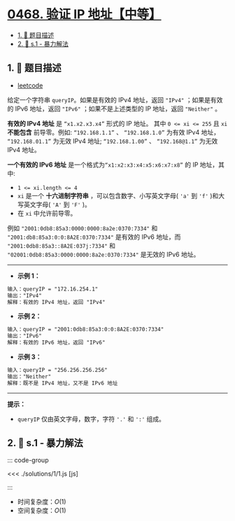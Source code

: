 # [0468. 验证 IP 地址【中等】](https://github.com/tnotesjs/TNotes.leetcode/tree/main/notes/0468.%20%E9%AA%8C%E8%AF%81IP%E5%9C%B0%E5%9D%80%E3%80%90%E4%B8%AD%E7%AD%89%E3%80%91)

<!-- region:toc -->

- [1. 📝 题目描述](#1--题目描述)
- [2. 🎯 s.1 - 暴力解法](#2--s1---暴力解法)

<!-- endregion:toc -->

## 1. 📝 题目描述

- [leetcode](https://leetcode.cn/problems/validate-ip-address/)

给定一个字符串 `queryIP`。如果是有效的 IPv4 地址，返回 `"IPv4"` ；如果是有效的 IPv6 地址，返回 `"IPv6"` ；如果不是上述类型的 IP 地址，返回 `"Neither"` 。

**有效的 IPv4 地址** 是 `“x1.x2.x3.x4”` 形式的 IP 地址。 其中 `0 <= xi <= 255` 且 `xi` **不能包含** 前导零。例如: `“192.168.1.1”` 、 `“192.168.1.0”` 为有效 IPv4 地址， `“192.168.01.1”` 为无效 IPv4 地址; `“192.168.1.00”` 、 `“192.168@1.1”` 为无效 IPv4 地址。

**一个有效的 IPv6 地址** 是一个格式为`“x1:x2:x3:x4:x5:x6:x7:x8”` 的 IP 地址，其中:

- `1 <= xi.length <= 4`
- `xi` 是一个 **十六进制字符串** ，可以包含数字、小写英文字母( `'a'` 到 `'f'` )和大写英文字母( `'A'` 到 `'F'` )。
- 在 `xi` 中允许前导零。

例如 `"2001:0db8:85a3:0000:0000:8a2e:0370:7334"` 和 `"2001:db8:85a3:0:0:8A2E:0370:7334"` 是有效的 IPv6 地址，而 `"2001:0db8:85a3::8A2E:037j:7334"` 和 `"02001:0db8:85a3:0000:0000:8a2e:0370:7334"` 是无效的 IPv6 地址。

---

- **示例 1：**

```txt
输入：queryIP = "172.16.254.1"
输出："IPv4"
解释：有效的 IPv4 地址，返回 "IPv4"
```

- **示例 2：**

```txt
输入：queryIP = "2001:0db8:85a3:0:0:8A2E:0370:7334"
输出："IPv6"
解释：有效的 IPv6 地址，返回 "IPv6"
```

- **示例 3：**

```txt
输入：queryIP = "256.256.256.256"
输出："Neither"
解释：既不是 IPv4 地址，又不是 IPv6 地址
```

---

**提示：**

- `queryIP` 仅由英文字母，数字，字符 `'.'` 和 `':'` 组成。

## 2. 🎯 s.1 - 暴力解法

::: code-group

<<< ./solutions/1/1.js [js]

:::

- 时间复杂度：$O(1)$
- 空间复杂度：$O(1)$
